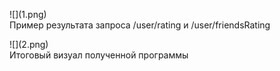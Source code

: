 <figure markdown>
  ![](1.png)
  <figcaption>Пример результата запроса /user/rating и /user/friendsRating</figcaption>
</figure>

<figure markdown>
  ![](2.png)
  <figcaption>Итоговый визуал полученной программы</figcaption>
</figure>
